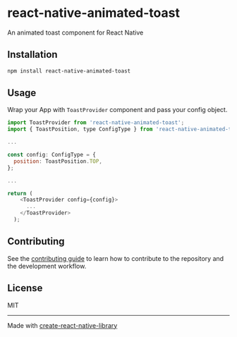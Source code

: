 # react-native-animated-toast

An animated toast component for React Native

## Installation

```sh
npm install react-native-animated-toast
```

## Usage

Wrap your App with `ToastProvider` component and pass your config object.

```js
import ToastProvider from 'react-native-animated-toast';
import { ToastPosition, type ConfigType } from 'react-native-animated-toast';

...

const config: ConfigType = {
  position: ToastPosition.TOP,
};

...

return (
    <ToastProvider config={config}>
      ...
    </ToastProvider>
  );
```

## Contributing

See the [contributing guide](CONTRIBUTING.md) to learn how to contribute to the repository and the development workflow.

## License

MIT

---

Made with [create-react-native-library](https://github.com/callstack/react-native-builder-bob)
